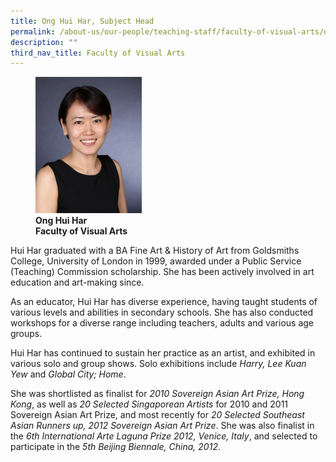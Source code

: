 ```yaml
---
title: Ong Hui Har, Subject Head
permalink: /about-us/our-people/teaching-staff/faculty-of-visual-arts/ong-hui-har/
description: ""
third_nav_title: Faculty of Visual Arts
---
```

<figure>
<img style="width:40%" src="/images/img_0777-ong-hui-har.jpg">
<figcaption> <strong>Ong Hui Har<br>
Faculty of Visual Arts</strong>
</figcaption>
</figure>

Hui Har graduated with a BA Fine Art &amp; History of Art from Goldsmiths College, University of London in 1999, awarded under a Public Service (Teaching) Commission scholarship. She has been actively involved in art education and art-making since.

  

As an educator, Hui Har has diverse experience, having taught students of various levels and abilities in secondary schools. She has also conducted workshops for a diverse range including teachers, adults and various age groups.

  

Hui Har has continued to sustain her practice as an artist, and exhibited in various solo and group shows. Solo exhibitions include&nbsp;_Harry, Lee Kuan Yew_&nbsp;and&nbsp;_Global City; Home_.

  

She was shortlisted as finalist for&nbsp;_2010 Sovereign Asian Art Prize, Hong Kong_, as well as&nbsp;_20 Selected Singaporean Artists_&nbsp;for 2010 and 2011 Sovereign Asian Art Prize, and most recently for&nbsp;_20 Selected Southeast Asian Runners up, 2012 Sovereign Asian Art Prize_. She was also finalist in the&nbsp;_6th International Arte Laguna Prize 2012, Venice, Italy_, and selected to participate in the&nbsp;_5th Beijing Biennale, China, 2012_.